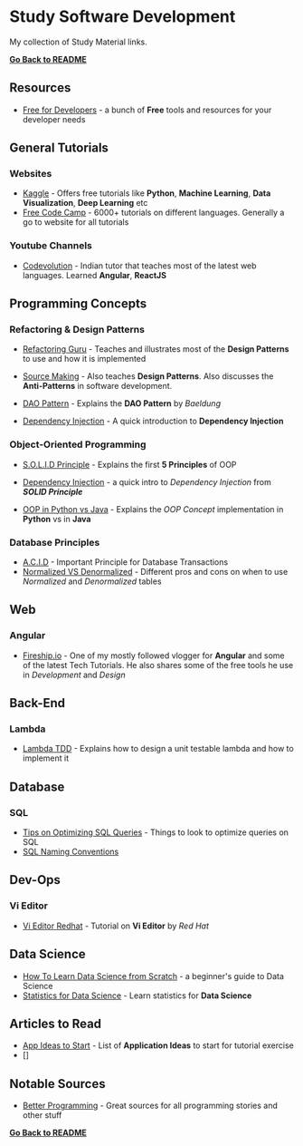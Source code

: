 # Study Software Development

My collection of Study Material links.

**[Go Back to README](README.md)**

## Resources

- [Free for Developers](https://free-for.dev/?fbclid=IwAR1w4pcvZrE3Bvp3aD4TfyLhyGprUwfj4MzKeaneXvagd7amsjEAQgDJbdw#/) - a bunch of **Free** tools and resources for your developer needs

## General Tutorials

### Websites

- [Kaggle](https://www.kaggle.com/learn/overview) - Offers free tutorials like **Python**, **Machine Learning**, **Data Visualization**, **Deep Learning** etc
- [Free Code Camp](https://www.freecodecamp.org/) - 6000+ tutorials on different languages. Generally a go to website for all tutorials

### Youtube Channels

- [Codevolution](https://www.youtube.com/channel/UC80PWRj_ZU8Zu0HSMNVwKWw) - Indian tutor that teaches most of the latest web languages. Learned **Angular**, **ReactJS**

## Programming Concepts

### Refactoring & Design Patterns

- [Refactoring Guru](https://refactoring.guru/) - Teaches and illustrates most of the **Design Patterns** to use and how it is implemented

- [Source Making](https://sourcemaking.com/) - Also teaches **Design Patterns**. Also discusses the **Anti-Patterns** in software development.

- [DAO Pattern](https://www.baeldung.com/java-dao-pattern) - Explains the **DAO Pattern** by _Baeldung_

- [Dependency Injection](https://www.freecodecamp.org/news/a-quick-intro-to-dependency-injection-what-it-is-and-when-to-use-it-7578c84fa88f/) - A quick introduction to **Dependency Injection**

### Object-Oriented Programming

- [S.O.L.I.D Principle](https://www.digitalocean.com/community/conceptual_articles/s-o-l-i-d-the-first-five-principles-of-object-oriented-design#toc-single-responsibility-principle) - Explains the first **5 Principles** of OOP

- [Dependency Injection](https://www.freecodecamp.org/news/a-quick-intro-to-dependency-injection-what-it-is-and-when-to-use-it-7578c84fa88f/) - a quick intro to _Dependency Injection_ from **_SOLID Principle_**

- [OOP in Python vs Java](https://realpython.com/oop-in-python-vs-java/) - Explains the _OOP Concept_ implementation in **Python** vs in **Java**

### Database Principles
- [A.C.I.D](https://medium.com/@singhal.amogh1995/breaking-down-acid-and-transactions-in-databases-cd206db7dd8b) - Important Principle for Database Transactions
- [Normalized VS Denormalized](https://techdifferences.com/difference-between-normalization-and-denormalization.html) - Different pros and cons on when to use _Normalized_ and _Denormalized_ tables



## Web

### Angular

- [Fireship.io](https://fireship.io/) - One of my mostly followed vlogger for **Angular** and some of the latest Tech Tutorials. He also shares some of the free tools he use in _Development_ and _Design_

## Back-End

### Lambda

- [Lambda TDD](http://joshuaballoch.github.io/testing-lambda-functions/) - Explains how to design a unit testable lambda and how to implement it

## Database

### SQL 
- [Tips on Optimizing SQL Queries](https://medium.com/@erickmendonca/basic-tips-on-tuning-sql-server-queries-f834f09bafaf) - Things to look to optimize queries on SQL
- [SQL Naming Conventions](https://launchbylunch.com/posts/2014/Feb/16/sql-naming-conventions/)

## Dev-Ops

### Vi Editor

- [Vi Editor Redhat](https://www.redhat.com/sysadmin/introduction-vi-editor#:~:text=To%20save%20a%20file%2C%20you,and%20quit%20means%20exit%20vi.) - Tutorial on **Vi Editor** by _Red Hat_

## Data Science

- [How To Learn Data Science from Scratch](https://medium.com/analytics-and-data/how-to-learn-data-science-from-scratch-3d129e1b4f31) - a beginner's guide to Data Science
- [Statistics for Data Science](https://elitedatascience.com/learn-statistics-for-data-science) - Learn statistics for **Data Science**

## Articles to Read

- [App Ideas to Start](https://betterprogramming.pub/heres-a-list-of-app-ideas-you-could-start-coding-today-b5f33f94a42e) - List of **Application Ideas** to start for tutorial exercise
- []

## Notable Sources

- [Better Programming](https://betterprogramming.pub/) - Great sources for all programming stories and other stuff

**[Go Back to README](README.md)**
